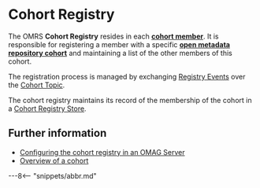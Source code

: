 <!-- SPDX-License-Identifier: CC-BY-4.0 -->
<!-- Copyright Contributors to the ODPi Egeria project. -->

# Cohort Registry

The OMRS **Cohort Registry** resides in each
**[cohort member](../cohort-member.md)**.
It is responsible for registering a member
with a specific **[open metadata repository cohort](../open-metadata-repository-cohort.md)**
and maintaining a list of the other members of this cohort.

The registration process is managed by exchanging [Registry Events](../event-descriptions/registry-events.md)
over the [Cohort Topic](../omrs-event-topic.md).

The cohort registry maintains its record of the membership of the cohort in a
[Cohort Registry Store](../../../concepts/cohort-registry-store-connector.md).

## Further information

* [Configuring the cohort registry in an OMAG Server](../../../admin-services/docs/concepts/cohort-member.md)
* [Overview of a cohort](../open-metadata-repository-cohort.md)


---8<-- "snippets/abbr.md"